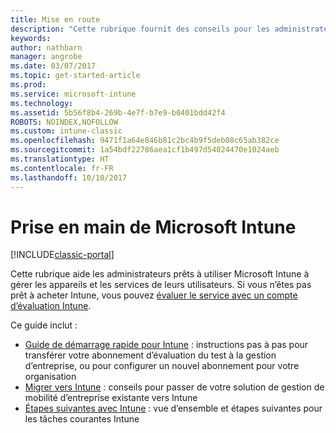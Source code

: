 ```yaml
---
title: Mise en route
description: "Cette rubrique fournit des conseils pour les administrateurs prêts à déployer Microsoft Intune dans l’environnement de production d’entreprise qu’ils gèrent."
keywords: 
author: nathbarn
manager: angrobe
ms.date: 03/07/2017
ms.topic: get-started-article
ms.prod: 
ms.service: microsoft-intune
ms.technology: 
ms.assetid: 5b56f8b4-269b-4e7f-b7e9-b0401bdd42f4
ROBOTS: NOINDEX,NOFOLLOW
ms.custom: intune-classic
ms.openlocfilehash: 9471f1a64e846b81c2bc4b9f5deb08c65ab382ce
ms.sourcegitcommit: 1a54bdf22786aea1cf1b497d54024470e1024aeb
ms.translationtype: HT
ms.contentlocale: fr-FR
ms.lasthandoff: 10/10/2017
---
```

# <a name="get-started-with-microsoft-intune"></a>Prise en main de Microsoft Intune

[!INCLUDE[classic-portal](../includes/classic-portal.md)]

Cette rubrique aide les administrateurs prêts à utiliser Microsoft Intune à gérer les appareils et les services de leurs utilisateurs. Si vous n’êtes pas prêt à acheter Intune, vous pouvez [évaluer le service avec un compte d’évaluation Intune](/intune-classic/understand-explore/mobile-device-management-trial-guide-microsoft-intune).

Ce guide inclut :
- [Guide de démarrage rapide pour Intune](/intune/setup-steps) : instructions pas à pas pour transférer votre abonnement d’évaluation du test à la gestion d’entreprise, ou pour configurer un nouvel abonnement pour votre organisation
- [Migrer vers Intune](/intune/migration-guide) : conseils pour passer de votre solution de gestion de mobilité d’entreprise existante vers Intune
- [Étapes suivantes avec Intune](prevent-company-data-leaks-from-Office-365-mobile-apps.md) : vue d’ensemble et étapes suivantes pour les tâches courantes Intune
